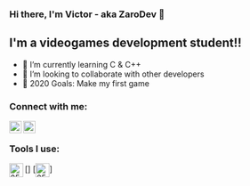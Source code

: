 ### Hi there, I'm Victor - aka ZaroDev 👋

## I'm a videogames development student!!

- 🌱 I’m currently learning C & C++
- 👯 I’m looking to collaborate with other developers
- 🥅 2020 Goals: Make my first game

### Connect with me:

[<img align="left" alt="ZaroDev | Twitter" width="22px" src="https://cdn.jsdelivr.net/npm/simple-icons@v3/icons/twitter.svg" />][twitter]
[<img align="left" alt="ZaroDev | Instagram" width="22px" src="https://cdn.jsdelivr.net/npm/simple-icons@v3/icons/instagram.svg" />][instagram]

<br />

### Tools I use:

[<img align="left" alt= "25px" width = "25px" src = "https://seeklogo.com/images/V/visual-studio-logo-14F95CF819-seeklogo.com.png"/>]
[<img align="center" alt= "25px" width = "25px" src = "https://cdn.iconscout.com/icon/free/png-512/c-programming-569564.png"/>]

<br />

</details>

[twitter]: https://twitter.com/victorzaro_
[instagram]: https://www.instagram.com/victorzaro_/
